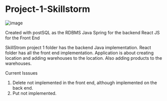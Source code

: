 # Project-1-Skillstorm

![image](https://github.com/user-attachments/assets/d039347e-6079-442c-8851-dcfd647a0907)

Created with postSQL as the RDBMS
Java Spring for the backend
React JS for the Front End

SkillStrom project 1 folder has the backend Java implementation.
React folder has all the front end implementation. 
Application is about creating location and adding warehouses to the location. Also adding products to the warehouses. 


Current Isssues
1. Delete not implemented in the front end, although implemented on the back end.
2. Put not implemented. 
